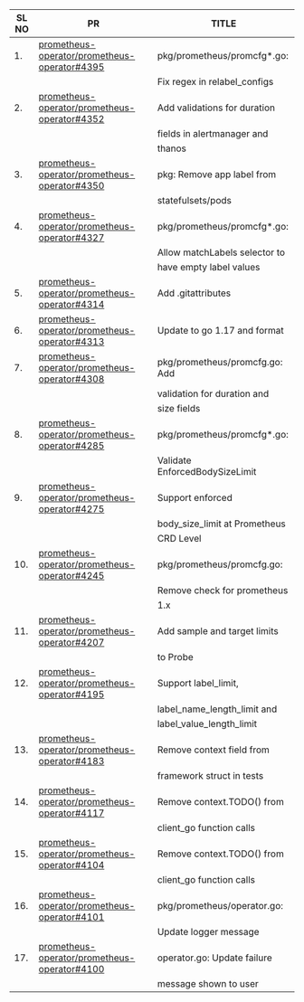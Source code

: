 | SL NO |                                                          PR                                                          |             TITLE              |
|-------|----------------------------------------------------------------------------------------------------------------------|--------------------------------|
| 1.    | [prometheus-operator/prometheus-operator#4395](https://github.com/prometheus-operator/prometheus-operator/pull/4395) | pkg/prometheus/promcfg*.go:    |
|       |                                                                                                                      | Fix regex in relabel_configs   |
| 2.    | [prometheus-operator/prometheus-operator#4352](https://github.com/prometheus-operator/prometheus-operator/pull/4352) | Add validations for duration   |
|       |                                                                                                                      | fields in alertmanager and     |
|       |                                                                                                                      | thanos                         |
| 3.    | [prometheus-operator/prometheus-operator#4350](https://github.com/prometheus-operator/prometheus-operator/pull/4350) | pkg: Remove app label from     |
|       |                                                                                                                      | statefulsets/pods              |
| 4.    | [prometheus-operator/prometheus-operator#4327](https://github.com/prometheus-operator/prometheus-operator/pull/4327) | pkg/prometheus/promcfg*.go:    |
|       |                                                                                                                      | Allow matchLabels selector to  |
|       |                                                                                                                      | have empty label values        |
| 5.    | [prometheus-operator/prometheus-operator#4314](https://github.com/prometheus-operator/prometheus-operator/pull/4314) | Add .gitattributes             |
| 6.    | [prometheus-operator/prometheus-operator#4313](https://github.com/prometheus-operator/prometheus-operator/pull/4313) | Update to go 1.17 and format   |
| 7.    | [prometheus-operator/prometheus-operator#4308](https://github.com/prometheus-operator/prometheus-operator/pull/4308) | pkg/prometheus/promcfg.go: Add |
|       |                                                                                                                      | validation for duration and    |
|       |                                                                                                                      | size fields                    |
| 8.    | [prometheus-operator/prometheus-operator#4285](https://github.com/prometheus-operator/prometheus-operator/pull/4285) | pkg/prometheus/promcfg*.go:    |
|       |                                                                                                                      | Validate EnforcedBodySizeLimit |
| 9.    | [prometheus-operator/prometheus-operator#4275](https://github.com/prometheus-operator/prometheus-operator/pull/4275) | Support enforced               |
|       |                                                                                                                      | body_size_limit at Prometheus  |
|       |                                                                                                                      | CRD Level                      |
| 10.   | [prometheus-operator/prometheus-operator#4245](https://github.com/prometheus-operator/prometheus-operator/pull/4245) | pkg/prometheus/promcfg.go:     |
|       |                                                                                                                      | Remove check for prometheus    |
|       |                                                                                                                      | 1.x                            |
| 11.   | [prometheus-operator/prometheus-operator#4207](https://github.com/prometheus-operator/prometheus-operator/pull/4207) | Add sample and target limits   |
|       |                                                                                                                      | to Probe                       |
| 12.   | [prometheus-operator/prometheus-operator#4195](https://github.com/prometheus-operator/prometheus-operator/pull/4195) | Support label_limit,           |
|       |                                                                                                                      | label_name_length_limit and    |
|       |                                                                                                                      | label_value_length_limit       |
| 13.   | [prometheus-operator/prometheus-operator#4183](https://github.com/prometheus-operator/prometheus-operator/pull/4183) | Remove context field from      |
|       |                                                                                                                      | framework struct in tests      |
| 14.   | [prometheus-operator/prometheus-operator#4117](https://github.com/prometheus-operator/prometheus-operator/pull/4117) | Remove context.TODO() from     |
|       |                                                                                                                      | client_go function calls       |
| 15.   | [prometheus-operator/prometheus-operator#4104](https://github.com/prometheus-operator/prometheus-operator/pull/4104) | Remove context.TODO() from     |
|       |                                                                                                                      | client_go function calls       |
| 16.   | [prometheus-operator/prometheus-operator#4101](https://github.com/prometheus-operator/prometheus-operator/pull/4101) | pkg/prometheus/operator.go:    |
|       |                                                                                                                      | Update logger message          |
| 17.   | [prometheus-operator/prometheus-operator#4100](https://github.com/prometheus-operator/prometheus-operator/pull/4100) | operator.go: Update failure    |
|       |                                                                                                                      | message shown to user          |
